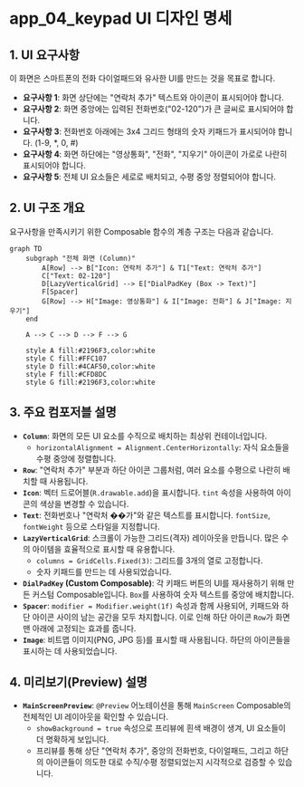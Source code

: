 # app_04_keypad UI 디자인 명세

## 1. UI 요구사항

이 화면은 스마트폰의 전화 다이얼패드와 유사한 UI를 만드는 것을 목표로 합니다.

*   **요구사항 1**: 화면 상단에는 "연락처 추가" 텍스트와 아이콘이 표시되어야 합니다.
*   **요구사항 2**: 화면 중앙에는 입력된 전화번호("02-120")가 큰 글씨로 표시되어야 합니다.
*   **요구사항 3**: 전화번호 아래에는 3x4 그리드 형태의 숫자 키패드가 표시되어야 합니다. (1-9, *, 0, #)
*   **요구사항 4**: 화면 하단에는 "영상통화", "전화", "지우기" 아이콘이 가로로 나란히 표시되어야 합니다.
*   **요구사항 5**: 전체 UI 요소들은 세로로 배치되고, 수평 중앙 정렬되어야 합니다.

## 2. UI 구조 개요

요구사항을 만족시키기 위한 Composable 함수의 계층 구조는 다음과 같습니다.

```mermaid
graph TD
    subgraph "전체 화면 (Column)"
        A[Row] --> B["Icon: 연락처 추가"] & T1["Text: 연락처 추가"]
        C["Text: 02-120"]
        D[LazyVerticalGrid] --> E["DialPadKey (Box -> Text)"]
        F[Spacer]
        G[Row] --> H["Image: 영상통화"] & I["Image: 전화"] & J["Image: 지우기"]
    end

    A --> C --> D --> F --> G

    style A fill:#2196F3,color:white
    style C fill:#FFC107
    style D fill:#4CAF50,color:white
    style F fill:#CFD8DC
    style G fill:#2196F3,color:white
```

## 3. 주요 컴포저블 설명

*   **`Column`**: 화면의 모든 UI 요소를 수직으로 배치하는 최상위 컨테이너입니다.
    *   `horizontalAlignment = Alignment.CenterHorizontally`: 자식 요소들을 수평 중앙에 정렬합니다.
*   **`Row`**: "연락처 추가" 부분과 하단 아이콘 그룹처럼, 여러 요소를 수평으로 나란히 배치할 때 사용됩니다.
*   **`Icon`**: 벡터 드로어블(`R.drawable.add`)을 표시합니다. `tint` 속성을 사용하여 아이콘의 색상을 변경할 수 있습니다.
*   **`Text`**: 전화번호나 "연락처 ��가"와 같은 텍스트를 표시합니다. `fontSize`, `fontWeight` 등으로 스타일을 지정합니다.
*   **`LazyVerticalGrid`**: 스크롤이 가능한 그리드(격자) 레이아웃을 만듭니다. 많은 수의 아이템을 효율적으로 표시할 때 유용합니다.
    *   `columns = GridCells.Fixed(3)`: 그리드를 3개의 열로 고정합니다.
    *   숫자 키패드를 만드는 데 사용되었습니다.
*   **`DialPadKey` (Custom Composable)**: 각 키패드 버튼의 UI를 재사용하기 위해 만든 커스텀 Composable입니다. `Box`를 사용하여 숫자 텍스트를 중앙에 배치합니다.
*   **`Spacer`**: `modifier = Modifier.weight(1f)` 속성과 함께 사용되어, 키패드와 하단 아이콘 사이의 남는 공간을 모두 차지합니다. 이로 인해 하단 아이콘 `Row`가 화면 맨 아래에 고정되는 효과를 줍니다.
*   **`Image`**: 비트맵 이미지(PNG, JPG 등)를 표시할 때 사용됩니다. 하단의 아이콘들을 표시하는 데 사용되었습니다.

## 4. 미리보기(Preview) 설명

*   **`MainScreenPreview`**: `@Preview` 어노테이션을 통해 `MainScreen` Composable의 전체적인 UI 레이아웃을 확인할 수 있습니다.
    *   `showBackground = true` 속성으로 프리뷰에 흰색 배경이 생겨, UI 요소들이 더 명확하게 보입니다.
    *   프리뷰를 통해 상단 "연락처 추가", 중앙의 전화번호, 다이얼패드, 그리고 하단의 아이콘들이 의도한 대로 수직/수평 정렬되었는지 시각적으로 검증할 수 있습니다.